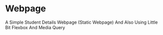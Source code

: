 # Webpage
A Simple Student Details Webpage (Static Webpage) And Also Using Little Bit Flexbox And Media Query
